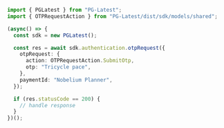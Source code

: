 <!-- Start SDK Example Usage -->


```typescript
import { PGLatest } from "PG-Latest";
import { OTPRequestAction } from "PG-Latest/dist/sdk/models/shared";

(async() => {
  const sdk = new PGLatest();

  const res = await sdk.authentication.otpRequest({
    otpRequest: {
      action: OTPRequestAction.SubmitOtp,
      otp: "Tricycle pace",
    },
    paymentId: "Nobelium Planner",
  });

  if (res.statusCode == 200) {
    // handle response
  }
})();
```
<!-- End SDK Example Usage -->